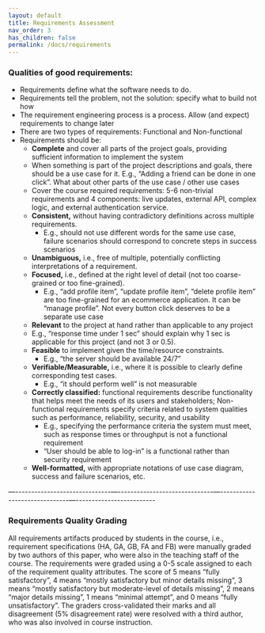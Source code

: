 ```yaml
---
layout: default
title: Requirements Assessment
nav_order: 3
has_children: false
permalink: /docs/requirements
---
```

### Qualities of good requirements:
  - Requirements define what the software needs to do.
  - Requirements tell the problem, not the solution: specify what to build not how
  - The requirement engineering process is a process. Allow (and expect) requirements to change later
  - There are two types of requirements: Functional and Non-functional
  - Requirements should be:
     - **Complete** and cover all parts of the project goals, providing sufficient information to implement the system
      - When something is part of the project descriptions and goals, there should be a use case for it. E.g., “Adding a friend can be done in one click”. What about other parts of the use case / other use cases
      - Cover the course required requirements: 5-6 non-trivial requirements and 4 components: live updates, external API, complex logic, and external authentication service.
    - **Consistent,** without having contradictory definitions across multiple requirements.
      - E.g., should not use different words for the same use case, failure scenarios should correspond to concrete steps in success scenarios
    - **Unambiguous,** i.e., free of multiple, potentially conflicting interpretations of a requirement.
    - **Focused,** i.e., defined at the right level of detail (not too coarse-grained or too fine-grained).
      - E.g., “add profile item”, “update profile item”, “delete profile item” are too fine-grained for an ecommerce application. It can be “manage profile”. Not every button click deserves to be a separate use case
    - **Relevant** to the project at hand rather than applicable to any project
     - E.g., “response time under 1 sec” should explain why 1 sec is applicable for this project (and not 3 or 0.5).
    - **Feasible** to implement given the time/resource constraints.
      - E.g., “the server should be available 24/7”
    - **Verifiable/Measurable,** i.e., where it is possible to clearly define corresponding test cases.
      - E.g., “it should perform well” is not measurable
    - **Correctly classified:** functional requirements describe functionality that helps meet the needs of its users and stakeholders; Non-functional requirements specify criteria related to system qualities such as performance, reliability, security, and usability
      - E.g., specifying the performance criteria the system must meet, such as response times or throughput is not a functional requirement
      - “User should be able to log-in” is a functional rather than security requirement
    - **Well-formatted,** with appropriate notations of use case diagram, success and failure scenarios, etc.

—------------------------------—------------------------------—------------------------------—-------------------------
### Requirements Quality Grading 

All requirements artifacts produced by students in the course, i.e., requirement
specifications (HA, GA, GB, FA and FB) were manually graded by two authors of this paper, who were also in the teaching staff of the course. The
requirements were graded using a 0-5 scale assigned to each of the requirement quality attributes.
The score of 5 means “fully satisfactory”, 4 means “mostly satisfactory but minor details missing”, 3 means “mostly satisfactory but moderate-level of details missing”, 2 means “major details missing”, 1 means “minimal attempt”, and 0 means “fully unsatisfactory”. The graders cross-validated their marks and all disagreement (5% disagreement rate) were resolved with a third author, who was also involved in course instruction.